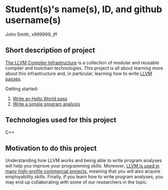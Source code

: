 # Student(s)'s name(s), ID, and github username(s)

John Smith, x999999, jff

## Short description of project

[The LLVM Compiler Infrastructure](http://llvm.org/) is a collection of modular and reusable compiler and toolchain technologies.
This project is all about learning more about this infrastructure and, in particular, learning how to write [LLVM passes](http://llvm.org/docs/WritingAnLLVMPass.html). 

Getting started:

 1. [Write an Hello World pass](http://web.cs.ucla.edu/classes/spring08/cs259/llvm-2.2/docs/WritingAnLLVMPass.html)
 2. [Write a simple program analysis](https://www.cs.cmu.edu/afs/cs/academic/class/15745-s09/www/assignments/1/assign1.html)

## Technologies used for this project

C++

## Motivation to do this project

Understanding how LLVM works and being able to write program analyses will help you improve your programming skills. Moreover, [LLVM is used in many high-profile commercial projects](http://llvm.org/Users.html), meaning that you will also acquire employability skills. Finally, if you learn how to write program analyses, you may end up collaborating with some of our researchers in the topic.
